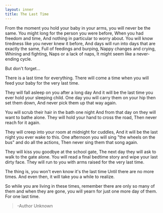 ```yaml
---
layout: inner
title: The Last Time
---
```

From the moment you hold your baby in your arms, 
you will never be the same.
You might long for the person you were before, 
When you had freedom and time,
And nothing in particular to worry about.
You will know tiredness like you never knew it before, 
And days will run into days that are exactly the same, 
Full of feedings and burping,
Nappy changes and crying,
Whining and fighting,
Naps or a lack of naps,
It might seem like a never-ending cycle.

But don't forget...

There is a last time for everything.
There will come a time when you will feed
your baby for the very last time.

They will fall asleep on you after a long day
And it will be the last time you ever hold your sleeping child. 
One day you will carry them on your hip then set them down, 
And never pick them up that way again.

You will scrub their hair in the bath one night 
And from that day on they will want to bathe alone. 
They will hold your hand to cross the road,
Then never reach for it again.

They will creep into your room at midnight for cuddles, 
And it will be the last night you ever wake to this.
One afternoon you will sing "the wheels on the bus" 
and do all the actions,
Then never sing them that song again.

They will kiss you goodbye at the school gate,
The next day they will ask to walk to the gate alone.
You will read a final bedtime story and wipe your last dirty face. 
They will run to you with arms raised for the very last time.

The thing is, you won't even know it's the last time 
Until there are no more times.
And even then, it will take you a while to realize.

So while you are living in these times,
remember there are only so many of them
and when they are gone, you will yearn for just one more day of them. 
For one last time.    

>   -Author Unknown
